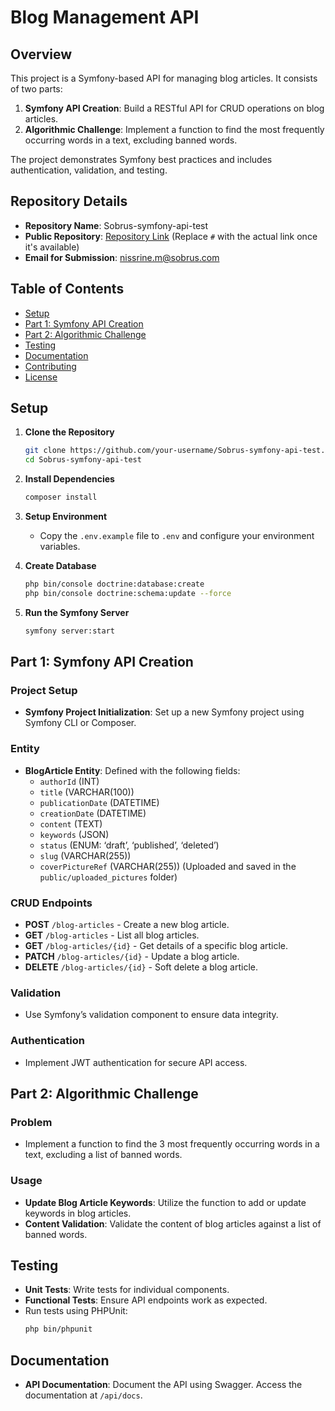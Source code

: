 # Blog Management API

## Overview

This project is a Symfony-based API for managing blog articles. It consists of two parts:

1. **Symfony API Creation**: Build a RESTful API for CRUD operations on blog articles.
2. **Algorithmic Challenge**: Implement a function to find the most frequently occurring words in a text, excluding banned words.

The project demonstrates Symfony best practices and includes authentication, validation, and testing.

## Repository Details

- **Repository Name**: Sobrus-symfony-api-test
- **Public Repository**: [Repository Link](#) (Replace `#` with the actual link once it's available)
- **Email for Submission**: nissrine.m@sobrus.com

## Table of Contents

- [Setup](#setup)
- [Part 1: Symfony API Creation](#part-1-symfony-api-creation)
- [Part 2: Algorithmic Challenge](#part-2-algorithmic-challenge)
- [Testing](#testing)
- [Documentation](#documentation)
- [Contributing](#contributing)
- [License](#license)

## Setup

1. **Clone the Repository**
    ```bash
    git clone https://github.com/your-username/Sobrus-symfony-api-test.git
    cd Sobrus-symfony-api-test
    ```

2. **Install Dependencies**
    ```bash
    composer install
    ```

3. **Setup Environment**
   - Copy the `.env.example` file to `.env` and configure your environment variables.

4. **Create Database**
    ```bash
    php bin/console doctrine:database:create
    php bin/console doctrine:schema:update --force
    ```

5. **Run the Symfony Server**
    ```bash
    symfony server:start
    ```

## Part 1: Symfony API Creation

### Project Setup

- **Symfony Project Initialization**: Set up a new Symfony project using Symfony CLI or Composer.

### Entity

- **BlogArticle Entity**: Defined with the following fields:
   - `authorId` (INT)
   - `title` (VARCHAR(100))
   - `publicationDate` (DATETIME)
   - `creationDate` (DATETIME)
   - `content` (TEXT)
   - `keywords` (JSON)
   - `status` (ENUM: ‘draft’, ‘published’, ‘deleted’)
   - `slug` (VARCHAR(255))
   - `coverPictureRef` (VARCHAR(255)) (Uploaded and saved in the `public/uploaded_pictures` folder)

### CRUD Endpoints

- **POST** `/blog-articles` - Create a new blog article.
- **GET** `/blog-articles` - List all blog articles.
- **GET** `/blog-articles/{id}` - Get details of a specific blog article.
- **PATCH** `/blog-articles/{id}` - Update a blog article.
- **DELETE** `/blog-articles/{id}` - Soft delete a blog article.

### Validation

- Use Symfony’s validation component to ensure data integrity.

### Authentication

- Implement JWT authentication for secure API access.

## Part 2: Algorithmic Challenge

### Problem

- Implement a function to find the 3 most frequently occurring words in a text, excluding a list of banned words.

### Usage

- **Update Blog Article Keywords**: Utilize the function to add or update keywords in blog articles.
- **Content Validation**: Validate the content of blog articles against a list of banned words.

## Testing

- **Unit Tests**: Write tests for individual components.
- **Functional Tests**: Ensure API endpoints work as expected.
- Run tests using PHPUnit:
    ```bash
    php bin/phpunit
    ```

## Documentation

- **API Documentation**: Document the API using Swagger. Access the documentation at `/api/docs`.
